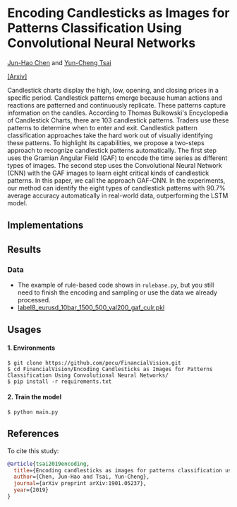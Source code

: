 # Encoding Candlesticks as Images for Patterns Classification Using Convolutional Neural Networks

[Jun-Hao Chen](o1r2g3a4n5i6z7e8@gmail.com) and [Yun-Cheng Tsai](pecu610@gmail.com)
    
[[Arxiv]](https://arxiv.org/abs/1901.05237)

Candlestick charts display the high, low, opening, and closing prices in a specific period. Candlestick patterns emerge because human actions and reactions are patterned and continuously replicate. These patterns capture information on the candles. According to Thomas Bulkowski's Encyclopedia of Candlestick Charts, there are 103 candlestick patterns. Traders use these patterns to determine when to enter and exit. Candlestick pattern classification approaches take the hard work out of visually identifying these patterns. To highlight its capabilities, we propose a two-steps approach to recognize candlestick patterns automatically. The first step uses the Gramian Angular Field (GAF) to encode the time series as different types of images. The second step uses the Convolutional Neural Network (CNN) with the GAF images to learn eight critical kinds of candlestick patterns. In this paper, we call the approach GAF-CNN. In the experiments, our method can identify the eight types of candlestick patterns with 90.7% average accuracy automatically in real-world data, outperforming the LSTM model.


## Implementations


## Results


### Data
  - The example of rule-based code shows in `rulebase.py`, but you still need to finish the encoding and sampling or use the data we already processed.
  - [label8_eurusd_10bar_1500_500_val200_gaf_culr.pkl](https://drive.google.com/open?id=1cCym8Re1aPDep29_cj9kUavCrYzpGV-U)

## Usages
#### 1. Environments    
    $ git clone https://github.com/pecu/FinancialVision.git
    $ cd FinancialVision/Encoding Candlesticks as Images for Patterns Classification Using Convolutional Neural Networks/
    $ pip install -r requirements.txt 
#### 2. Train the model
    $ python main.py


## References

To cite this study:
```BibTeX
@article{tsai2019encoding,
  title={Encoding candlesticks as images for patterns classification using convolutional neural networks},
  author={Chen, Jun-Hao and Tsai, Yun-Cheng},
  journal={arXiv preprint arXiv:1901.05237},
  year={2019}
}
```
